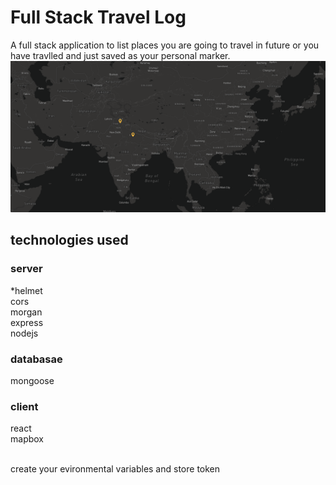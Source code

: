 # Full Stack Travel Log

A full stack application to list places you are going to travel in future or you have travlled and just saved as your personal marker.
![alt text](https://github.com/avinesh2101/destiny-marker/blob/master/demo.png)
## technologies used
### server
*helmet </br> cors </br> morgan </br>  express </br> nodejs 
### databasae
mongoose </br> 
### client 
 react  </br> mapbox 




</br>
create your evironmental variables and store token 
